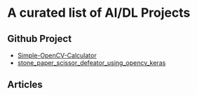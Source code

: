 # A curated list of AI/DL Projects #

## Github Project ##
 - [Simple-OpenCV-Calculator](https://github.com/evilport2/Simple-OpenCV-Calculator)
 - [stone_paper_scissor_defeator_using_opencv_keras](https://github.com/satinder147/stone_paper_scissor_defeator_using_opencv_keras)
 
 
 ## Articles ## 
 
 
